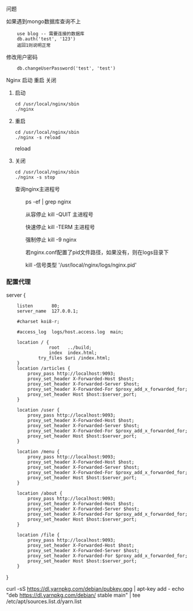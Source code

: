 问题

如果遇到mongo数据库查询不上
```shell
    use blog -- 需要连接的数据库
    db.auth('test', '123')
    返回1则说明正常
```

修改用户密码
```shell
    db.changeUserPassword('test', 'test')
```


Nginx 启动 重启 关闭

1. 启动

   ```shell
   cd /usr/local/nginx/sbin
   ./nginx
   ```

2. 重启

   ```shell
   cd /usr/local/nginx/sbin
   ./nginx -s reload
   ```

    reload
3. ​关闭

   ```shell
   cd /usr/local/nginx/sbin
   ./nginx -s stop
   ```

     查询nginx主进程号

   　　ps -ef | grep nginx

   　　从容停止   kill -QUIT 主进程号

   　　快速停止   kill -TERM 主进程号

   　　强制停止   kill -9 nginx

   　　若nginx.conf配置了pid文件路径，如果没有，则在logs目录下

   　　kill -信号类型 '/usr/local/nginx/logs/nginx.pid'



### 配置代理

server {

        listen       80;
        server_name  127.0.0.1;

        #charset koi8-r;

        #access_log  logs/host.access.log  main;

        location / {
                    root   ../build;
                    index  index.html;
        	    try_files $uri /index.html;
        }
        location /articles {
            proxy_pass http://localhost:9093;
            proxy_set_header X-Forwarded-Host $host;
            proxy_set_header X-Forwarded-Server $host;
            proxy_set_header X-Forwarded-For $proxy_add_x_forwarded_for;
            proxy_set_header Host $host:$server_port;
        }

        location /user {
            proxy_pass http://localhost:9093;
            proxy_set_header X-Forwarded-Host $host;
            proxy_set_header X-Forwarded-Server $host;
            proxy_set_header X-Forwarded-For $proxy_add_x_forwarded_for;
            proxy_set_header Host $host:$server_port;
        }

        location /menu {
            proxy_pass http://localhost:9093;
            proxy_set_header X-Forwarded-Host $host;
            proxy_set_header X-Forwarded-Server $host;
            proxy_set_header X-Forwarded-For $proxy_add_x_forwarded_for;
            proxy_set_header Host $host:$server_port;
        }

        location /about {
            proxy_pass http://localhost:9093;
            proxy_set_header X-Forwarded-Host $host;
            proxy_set_header X-Forwarded-Server $host;
            proxy_set_header X-Forwarded-For $proxy_add_x_forwarded_for;
            proxy_set_header Host $host:$server_port;
        }

        location /file {
            proxy_pass http://localhost:9093;
            proxy_set_header X-Forwarded-Host $host;
            proxy_set_header X-Forwarded-Server $host;
            proxy_set_header X-Forwarded-For $proxy_add_x_forwarded_for;
            proxy_set_header Host $host:$server_port;
        }
}

curl -sS https://dl.yarnpkg.com/debian/pubkey.gpg | apt-key add -
echo "deb https://dl.yarnpkg.com/debian/ stable main" | tee /etc/apt/sources.list.d/yarn.list
